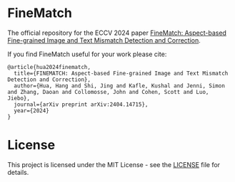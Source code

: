 # FineMatch

The official repository for the ECCV 2024 paper [FineMatch: Aspect-based Fine-grained Image
and Text Mismatch Detection and Correction](https://arxiv.org/pdf/2404.14715).

If you find FineMatch useful for your work please cite:
```
@article{hua2024finematch,
  title={FINEMATCH: Aspect-based Fine-grained Image and Text Mismatch Detection and Correction},
  author={Hua, Hang and Shi, Jing and Kafle, Kushal and Jenni, Simon and Zhang, Daoan and Collomosse, John and Cohen, Scott and Luo, Jiebo},
  journal={arXiv preprint arXiv:2404.14715},
  year={2024}
}
```

# License
This project is licensed under the MIT License - see the [LICENSE](https://github.com/hanghuacs/finematch/blob/main/LICENSE) file for details.
